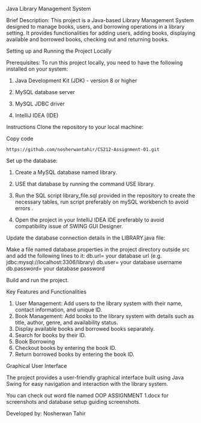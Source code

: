 Java Library Management System

Brief Description:
This project is a Java-based Library Management System designed to manage books, users, and borrowing operations in a library setting. It provides functionalities for adding users, adding books, displaying available and borrowed books, checking out and returning books.

Setting up and Running the Project Locally

Prerequisites:
To run this project locally, you need to have the following installed on your system:

1) Java Development Kit (JDK) - version 8 or higher

2) MySQL database server

3) MySQL JDBC driver
4) IntelliJ IDEA (IDE)

Instructions
Clone the repository to your local machine:

Copy code

`https://github.com/nosherwantahir/CS212-Assignment-01.git`

Set up the database:

1) Create a MySQL database named library.

2) USE that database by running the command USE library.

3) Run the SQL script library_file.sql provided in the repository to create the necessary tables, run script preferably on mySQL workbench to avoid errors .

4) Open the project in your IntelliJ IDEA IDE preferably to avoid compatibility issue of SWING GUI Designer.

Update the database connection details in the LIBRARY.java file:

Make a file named database.properties in the project directory outside src and add the following lines to it:
db.url= your database url (e.g. jdbc:mysql://localhost:3306/library)
db.user= your database username
db.password= your database password

Build and run the project.

Key Features and Functionalities
1) User Management: 
Add users to the library system with their name, contact information, and unique ID.
2) Book Management: 
Add books to the library system with details such as title, author, genre, and availability status.
3) Display available books and borrowed books separately.
4) Search for books by their ID.
5) Book Borrowing
6) Checkout books by entering the book ID.
7) Return borrowed books by entering the book ID.

Graphical User Interface

The project provides a user-friendly graphical interface built using Java Swing for easy navigation and interaction with the library system.

You can check out word file named OOP ASSIGNMENT 1.docx for screenshots and database setup guiding screenshots.

Developed by:
Nosherwan Tahir